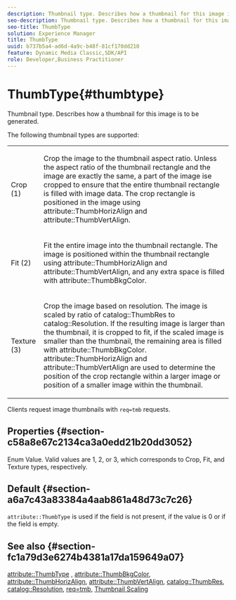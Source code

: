 ```yaml
---
description: Thumbnail type. Describes how a thumbnail for this image is to be generated.
seo-description: Thumbnail type. Describes how a thumbnail for this image is to be generated.
seo-title: ThumbType
solution: Experience Manager
title: ThumbType
uuid: b737b5a4-ad6d-4a9c-b48f-81cf170dd210
feature: Dynamic Media Classic,SDK/API
role: Developer,Business Practitioner
---
```


# ThumbType{#thumbtype}

Thumbnail type. Describes how a thumbnail for this image is to be generated.

 The following thumbnail types are supported:

<table id="simpletable_874E4190A1DC4FB0AE1B2E3734746527"> 
 <tr class="strow"> 
  <td class="stentry"> <p>Crop (1) </p></td> 
  <td class="stentry"> <p>Crop the image to the thumbnail aspect ratio. Unless the aspect ratio of the thumbnail rectangle and the image are exactly the same, a part of the image ise cropped to ensure that the entire thumbnail rectangle is filled with image data. The crop rectangle is positioned in the image using <span class="codeph"> attribute::ThumbHorizAlign</span> and <span class="codeph"> attribute::ThumbVertAlign</span>. </p></td> 
 </tr> 
 <tr class="strow"> 
  <td class="stentry"> <p>Fit (2) </p></td> 
  <td class="stentry"> <p>Fit the entire image into the thumbnail rectangle. The image is positioned within the thumbnail rectangle using <span class="codeph"> attribute::ThumbHorizAlign</span> and <span class="codeph"> attribute::ThumbVertAlign</span>, and any extra space is filled with <span class="codeph"> attribute::ThumbBkgColor</span>. </p></td> 
 </tr> 
 <tr class="strow"> 
  <td class="stentry"> <p>Texture (3) </p></td> 
  <td class="stentry"> <p>Crop the image based on resolution. The image is scaled by ratio of <span class="codeph"> catalog::ThumbRes</span> to <span class="codeph"> catalog::Resolution</span>. If the resulting image is larger than the thumbnail, it is cropped to fit, if the scaled image is smaller than the thumbnail, the remaining area is filled with <span class="codeph"> attribute::ThumbBkgColor</span>. <span class="codeph"> attribute::ThumbHorizAlign</span> and <span class="codeph"> attribute::ThumbVertAlign</span> are used to determine the position of the crop rectangle within a larger image or position of a smaller image within the thumbnail. </p></td> 
 </tr> 
</table>

Clients request image thumbnails with `req=tmb` requests.

## Properties {#section-c58a8e67c2134ca3a0edd21b20dd3052}

Enum Value. Valid values are 1, 2, or 3, which corresponds to Crop, Fit, and Texture types, respectively.

## Default {#section-a6a7c43a83384a4aab861a48d73c7c26}

`attribute::ThumbType` is used if the field is not present, if the value is 0 or if the field is empty.

## See also {#section-fc1a79d3e6274b4381a17da159649a07}

[attribute::ThumbType](../../../../../../is-api/image-catalog/image-serving-api-ref/c-image-catalog-reference/c-attributes-reference/r-thumbtype.md#reference-329e9dbf3e5f49548d1eb61915b538f5) , [attribute::ThumbBkgColor](../../../../../../is-api/image-catalog/image-serving-api-ref/c-image-catalog-reference/c-attributes-reference/r-thumbbkgcolor.md#reference-8e38088e79a54446a9106d0b93c9b31e), [attribute::ThumbHorizAlign](../../../../../../is-api/image-catalog/image-serving-api-ref/c-image-catalog-reference/c-attributes-reference/r-thumbhorizalign.md#reference-0ae8b88669df4769a9053b22aca33691), [attribute::ThumbVertAlign](../../../../../../is-api/image-catalog/image-serving-api-ref/c-image-catalog-reference/c-attributes-reference/r-thumbvertalign.md#reference-d47c6b34588c4855b04ad134e472f04f), [catalog::ThumbRes](../../../../../../is-api/image-catalog/image-serving-api-ref/c-image-catalog-reference/c-image-svg-data-reference/c-image-data-reference/r-thumbres-cat.md#reference-eedb9991397347c3bed5bd0a785c4c69), [catalog::Resolution](../../../../../../is-api/image-catalog/image-serving-api-ref/c-image-catalog-reference/c-image-svg-data-reference/c-image-data-reference/r-resolution-cat.md#reference-de489f5f36b64bd0831749546f8728e1), [req=tmb](../../../../../../is-api/http-ref/image-serving-api-ref/c-http-protocol-reference/c-command-reference/r-req/r-req.md#reference-907cdb4a97034db7ad94695f25552e76), [Thumbnail Scaling](../../../../../../is-api/http-ref/image-serving-api-ref/c-http-protocol-reference/c-notes-on-server-behavior/r-thumbnail-scaling.md#reference-0f71817f721d4913b34816758d69b07f) 
